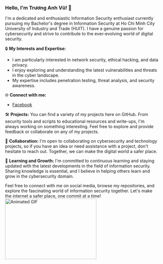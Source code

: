 ### Hello, I'm Trương Anh Vũ! 👋

I'm a dedicated and enthusiastic Information Security enthusiast currently pursuing my Bachelor's degree in Information Security at Ho Chi Minh City University of Industry and Trade (HUIT). I have a genuine passion for cybersecurity and strive to contribute to the ever-evolving world of digital security.

🔒 **My Interests and Expertise:**
- I am particularly interested in network security, ethical hacking, and data privacy.
- I enjoy exploring and understanding the latest vulnerabilities and threats in the cyber landscape.
- My expertise includes penetration testing, threat analysis, and security awareness.

🌐 **Connect with me:**
- [Facebook](https://www.facebook.com/AnhVu12x08)

🛠️ **Projects:**
You can find a variety of my projects here on GitHub. From security tools and scripts to educational resources and write-ups, I'm always working on something interesting. Feel free to explore and provide feedback or collaborate on any of my projects.

🤝 **Collaboration:**
I'm open to collaborating on cybersecurity and technology projects, so if you have an idea or need assistance with a project, don't hesitate to reach out. Together, we can make the digital world a safer place.

🌱 **Learning and Growth:**
I'm committed to continuous learning and staying updated with the latest developments in the field of information security. Sharing knowledge is essential, and I believe in helping others learn and grow in the cybersecurity domain.

Feel free to connect with me on social media, browse my repositories, and explore the fascinating world of information security together. Let's make the internet a safer place, one commit at a time!
<img src="https://media3.giphy.com/media/077i6AULCXc0FKTj9s/giphy.gif" width="300" height="200" alt="Animated GIF">
